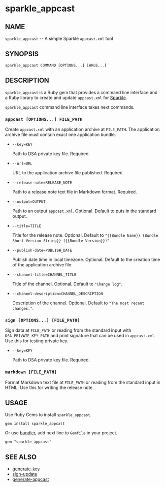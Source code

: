 sparkle_appcast
===============


NAME
----

`sparkle_appcast` -- A simple Sparkle `appcast.xml` tool


SYNOPSIS
--------

    sparkle_appcast COMMAND [OPTIONS...] [ARGS...]


DESCRIPTION
-----------

`sparkle_appcast` is a Ruby gem that provides a command line interface and a Ruby library
to create and update `appcast.xml` for [Sparkle](https://sparkle-project.org).

`sparkle_appcast` command line interface takes next commands.

### `appcast [OPTIONS...] FILE_PATH`

Create `appcast.xml` with an application archive at `FILE_PATH`.
The application archive file must contain exact one application bundle.

* `--key=KEY`

    Path to DSA private key file. Required.

* `--url=URL`

    URL to the application archive file published. Required.

* `--release-note=RELEASE_NOTE`

    Path to a release note text file in Markdown format. Required.

* `--output=OUTPUT`

    Path to an output `appcast.xml`. Optional.
    Default to puts in the standard output.

* `--title=TITLE`

    Title for the release note. Optional.
    Default to `"{{Bundle Name}} {Bundle Short Version String}} ({{Bundle Version}})"`.

* `--publish-date=PUBLISH_DATE`

    Publish date time in local timezone. Optional.
    Default to the creation time of the application archive file.

* `--channel-title=CHANNEL_TITLE`

    Title of the channel. Optional.
    Default to `"Change log"`.

* `--channel-description=CHANNEL_DESCRIPTION`

    Description of the channel. Optional.
    Default to `"The most recent changes."`.

### `sign [OPTIONS...] [FILE_PATH]`

Sign data at `FILE_PATH` or reading from the standard input with `DSA_PRIVATE_KEY_PATH`
and print signature that can be used in `appcast.xml`.
Use this for testing private key.

* `--key=KEY`

    Path to DSA private key file. Required.

### `markdown [FILE_PATH]`

Format Markdown text file at `FILE_PATH` or reading from the standard input in HTML.
Use this for writing the release note.


USAGE
-----

Use Ruby Gems to install `sparkle_appcast`.

    gem install sparkle_appcast

Or use [bundler](http://bundler.io/), add next line to `Gemfile` in your project.

    gem "sparkle_appcast"


SEE ALSO
--------

 * [generate-key](https://github.com/sparkle-project/Sparkle/blob/master/bin/generate_keys)
 * [sign-update](https://github.com/sparkle-project/Sparkle/blob/master/bin/sign_update)
 * [generate-appcast](https://github.com/sparkle-project/Sparkle/tree/master/generate_appcast)
